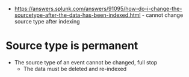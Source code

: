 - https://answers.splunk.com/answers/91095/how-do-i-change-the-sourcetype-after-the-data-has-been-indexed.html - cannot change source type after
  indexing
# Source type is permanent
- The source type of an event cannot be changed, full stop
  - The data must be deleted and re-indexed